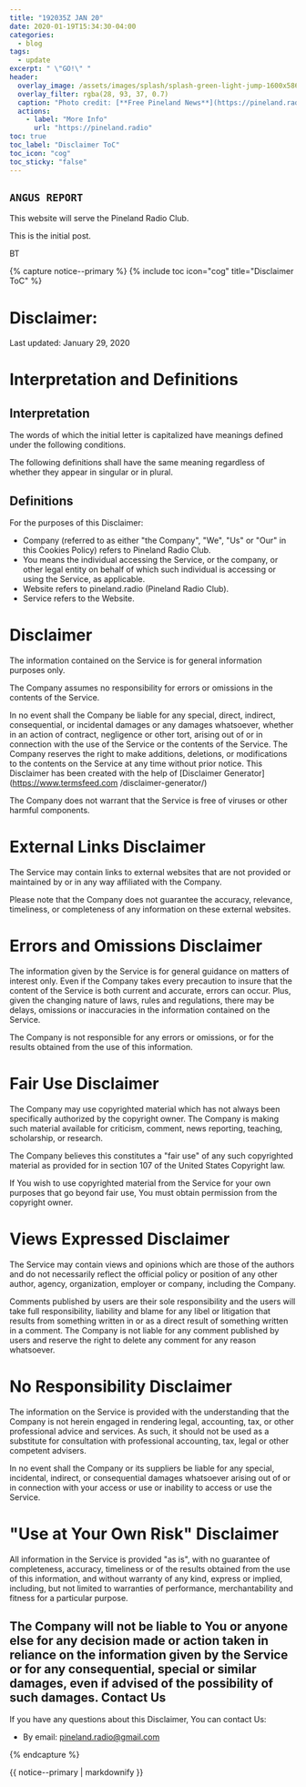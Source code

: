 ```yaml
---
title: "192035Z JAN 20"
date: 2020-01-19T15:34:30-04:00
categories:
  - blog
tags:
  - update
excerpt: " \"GO!\" "
header:
  overlay_image: /assets/images/splash/splash-green-light-jump-1600x586.jpg
  overlay_filter: rgba(28, 93, 37, 0.7)
  caption: "Photo credit: [**Free Pineland News**](https://pineland.radio)"
  actions:
    - label: "More Info"
      url: "https://pineland.radio"
toc: true
toc_label: "Disclaimer ToC"
toc_icon: "cog"
toc_sticky: "false"      
---
```

`ANGUS REPORT `
---

This website will serve the Pineland Radio Club.

This is the initial post.

BT

{% capture notice--primary %}
{% include toc icon="cog" title="Disclaimer ToC" %}

Disclaimer:
==========

Last updated: January 29, 2020

Interpretation and Definitions  
==============================

Interpretation  
--------------

The words of which the initial letter is capitalized have meanings defined
under the following conditions.

The following definitions shall have the same meaning regardless of whether
they appear in singular or in plural.

Definitions  
-----------

For the purposes of this Disclaimer:

  * Company (referred to as either "the Company", "We", "Us" or "Our" in this
    Cookies Policy) refers to Pineland Radio Club.
  * You means the individual accessing the Service, or the company, or other
    legal entity on behalf of which such individual is accessing or using the
    Service, as applicable.
  * Website refers to pineland.radio (Pineland Radio Club).
  * Service refers to the Website.

Disclaimer  
==========

The information contained on the Service is for general information purposes
only.

The Company assumes no responsibility for errors or omissions in the contents
of the Service.

In no event shall the Company be liable for any special, direct, indirect,
consequential, or incidental damages or any damages whatsoever, whether in an
action of contract, negligence or other tort, arising out of or in connection
with the use of the Service or the contents of the Service. The Company
reserves the right to make additions, deletions, or modifications to the
contents on the Service at any time without prior notice. This Disclaimer has
been created with the help of [Disclaimer Generator](https://www.termsfeed.com
/disclaimer-generator/)

The Company does not warrant that the Service is free of viruses or other
harmful components.

External Links Disclaimer  
=========================

The Service may contain links to external websites that are not provided or
maintained by or in any way affiliated with the Company.

Please note that the Company does not guarantee the accuracy, relevance,
timeliness, or completeness of any information on these external websites.

Errors and Omissions Disclaimer  
===============================

The information given by the Service is for general guidance on matters of
interest only. Even if the Company takes every precaution to insure that the
content of the Service is both current and accurate, errors can occur. Plus,
given the changing nature of laws, rules and regulations, there may be delays,
omissions or inaccuracies in the information contained on the Service.

The Company is not responsible for any errors or omissions, or for the results
obtained from the use of this information.

Fair Use Disclaimer  
===================

The Company may use copyrighted material which has not always been
specifically authorized by the copyright owner. The Company is making such
material available for criticism, comment, news reporting, teaching,
scholarship, or research.

The Company believes this constitutes a "fair use" of any such copyrighted
material as provided for in section 107 of the United States Copyright law.

If You wish to use copyrighted material from the Service for your own purposes
that go beyond fair use, You must obtain permission from the copyright owner.

Views Expressed Disclaimer  
==========================

The Service may contain views and opinions which are those of the authors and
do not necessarily reflect the official policy or position of any other
author, agency, organization, employer or company, including the Company.

Comments published by users are their sole responsibility and the users will
take full responsibility, liability and blame for any libel or litigation that
results from something written in or as a direct result of something written
in a comment. The Company is not liable for any comment published by users and
reserve the right to delete any comment for any reason whatsoever.

No Responsibility Disclaimer  
============================

The information on the Service is provided with the understanding that the
Company is not herein engaged in rendering legal, accounting, tax, or other
professional advice and services. As such, it should not be used as a
substitute for consultation with professional accounting, tax, legal or other
competent advisers.

In no event shall the Company or its suppliers be liable for any special,
incidental, indirect, or consequential damages whatsoever arising out of or in
connection with your access or use or inability to access or use the Service.

"Use at Your Own Risk" Disclaimer  
=================================

All information in the Service is provided "as is", with no guarantee of
completeness, accuracy, timeliness or of the results obtained from the use of
this information, and without warranty of any kind, express or implied,
including, but not limited to warranties of performance, merchantability and
fitness for a particular purpose.

The Company will not be liable to You or anyone else for any decision made or
action taken in reliance on the information given by the Service or for any
consequential, special or similar damages, even if advised of the possibility
of such damages.
Contact Us  
----------

If you have any questions about this Disclaimer, You can contact Us:

  * By email: pineland.radio@gmail.com

{% endcapture %}
<div class="notice--primary">{{ notice--primary | markdownify }}</div>